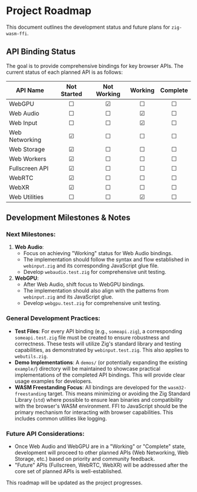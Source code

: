 # Project Roadmap

This document outlines the development status and future plans for `zig-wasm-ffi`.

## API Binding Status

The goal is to provide comprehensive bindings for key browser APIs. The current status of each planned API is as follows:

| API Name        | Not Started | Not Working | Working | Complete |
|-----------------|:-----------:|:-----------:|:-------:|:--------:|
| WebGPU          | ☐           | ☑           | ☐       | ☐        |
| Web Audio       | ☐           | ☐           | ☑       | ☐        |
| Web Input       | ☐           | ☐           | ☑       | ☐        |
| Web Networking  | ☑           | ☐           | ☐       | ☐        |
| Web Storage     | ☑           | ☐           | ☐       | ☐        |
| Web Workers     | ☑           | ☐           | ☐       | ☐        |
| Fullscreen API  | ☑           | ☐           | ☐       | ☐        |
| WebRTC          | ☑           | ☐           | ☐       | ☐        |
| WebXR           | ☑           | ☐           | ☐       | ☐        |
| Web Utilities   | ☐           | ☐           | ☑       | ☐        |

## Development Milestones & Notes

### Next Milestones:
1.  **Web Audio**:
    *   Focus on achieving "Working" status for Web Audio bindings.
    *   The implementation should follow the syntax and flow established in `webinput.zig` and its corresponding JavaScript glue file.
    *   Develop `webaudio.test.zig` for comprehensive unit testing.
2.  **WebGPU**:
    *   After Web Audio, shift focus to WebGPU bindings.
    *   The implementation should also align with the patterns from `webinput.zig` and its JavaScript glue.
    *   Develop `webgpu.test.zig` for comprehensive unit testing.

### General Development Practices:
*   **Test Files**: For every API binding (e.g., `someapi.zig`), a corresponding `someapi.test.zig` file must be created to ensure robustness and correctness. These tests will utilize Zig's standard library and testing capabilities, as demonstrated by `webinput.test.zig`. This also applies to `webutils.zig`.
*   **Demo Implementations**: A `demos/` (or potentially expanding the existing `example/`) directory will be maintained to showcase practical implementations of the completed API bindings. This will provide clear usage examples for developers.
*   **WASM Freestanding Focus**: All bindings are developed for the `wasm32-freestanding` target. This means minimizing or avoiding the Zig Standard Library (`std`) where possible to ensure lean binaries and compatibility with the browser's WASM environment. FFI to JavaScript should be the primary mechanism for interacting with browser capabilities. This includes common utilities like logging.

### Future API Considerations:
*   Once Web Audio and WebGPU are in a "Working" or "Complete" state, development will proceed to other planned APIs (Web Networking, Web Storage, etc.) based on priority and community feedback.
*   "Future" APIs (Fullscreen, WebRTC, WebXR) will be addressed after the core set of planned APIs is well-established.

This roadmap will be updated as the project progresses.
